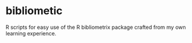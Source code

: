 # bibliometic
R scripts for easy use of the R bibliometrix package crafted from my own learning experience.
